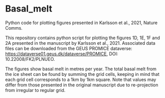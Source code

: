# Basal_melt
Python code for plotting figures presented in Karlsson et al., 2021, Nature Comms.

This repository contains python script for plotting the figures 1D, 1E, 1F and 2A presented in the manuscript by Karlsson et al., 2021. 
Associated data files can be downloaded from the GEUS PROMICE dataverse: https://dataverse01.geus.dk/dataverse/PROMICE, DOI: 10.22008/FK2/PLNUEO.

The figures show basal melt in metres per year. The total basal melt from the ice sheet can be found by summing the grid cells, keeping in mind that each grid cell corresponds to a 1km by 1km square. Note that values may differ from those presented in the original manuscript due to re-projection from irregular to regular grid. 
